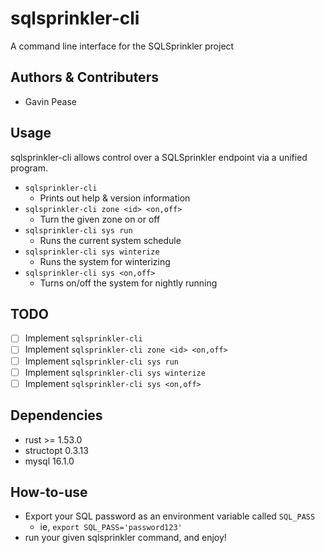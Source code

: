 # sqlsprinkler-cli
A command line interface for the SQLSprinkler project

## Authors & Contributers
- Gavin Pease

## Usage
sqlsprinkler-cli allows control over a SQLSprinkler endpoint via a unified program.

* `sqlsprinkler-cli`
    - Prints out help & version information
* `sqlsprinkler-cli zone <id> <on,off>`
    - Turn the given zone on or off
* `sqlsprinkler-cli sys run`
    - Runs the current system schedule
* `sqlsprinkler-cli sys winterize` 
    - Runs the system for winterizing 
* `sqlsprinkler-cli sys <on,off>`
    - Turns on/off the system for nightly running
    
## TODO
* [ ] Implement `sqlsprinkler-cli`
* [ ] Implement `sqlsprinkler-cli zone <id> <on,off>`
* [ ] Implement `sqlsprinkler-cli sys run`
* [ ] Implement `sqlsprinkler-cli sys winterize`
* [ ] Implement `sqlsprinkler-cli sys <on,off>`

## Dependencies
* rust >= 1.53.0
* structopt 0.3.13
* mysql 16.1.0

## How-to-use
* Export your SQL password as an environment variable called `SQL_PASS`
  - ie, `export SQL_PASS='password123'`
* run your given sqlsprinkler command, and enjoy!